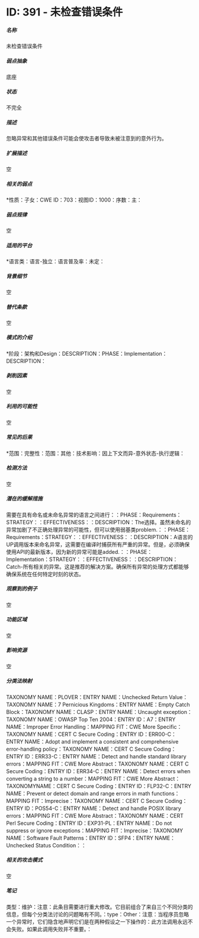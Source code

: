# ID: 391 - 未检查错误条件
<h5>名称</h5>未检查错误条件
<h5>弱点抽象</h5>底座
<h5>状态</h5>不完全
<h5>描述</h5>忽略异常和其他错误条件可能会使攻击者导致未被注意到的意外行为。
<h5>扩展描述</h5>空
<h5>相关的弱点</h5>*性质：子女：CWE ID：703：视图ID：1000：序数：主：
<h5>弱点规律</h5>空
<h5>适用的平台</h5>*语言类：语言-独立：语言普及率：未定：
<h5>背景细节</h5>空
<h5>替代条款</h5>空
<h5>模式的介绍</h5>*阶段：架构和Design：DESCRIPTION：PHASE：Implementation：DESCRIPTION：
<h5>剥削因素</h5>空
<h5>利用的可能性</h5>空
<h5>常见的后果</h5>*范围：完整性：范围：其他：技术影响：因上下文而异-意外状态-执行逻辑：
<h5>检测方法</h5>空
<h5>潜在的缓解措施</h5>需要在具有命名或未命名异常的语言之间进行：：PHASE：Requirements：STRATEGY：：EFFECTIVENESS：：DESCRIPTION：The选择。虽然未命名的异常加剧了不正确处理异常的可能性，但可以使用弱基类problem.：：PHASE：Requirements：STRATEGY：：EFFECTIVENESS：：DESCRIPTION：A语言的UP调用版本来命名异常，这需要在编译时捕获所有严重的异常。但是，必须确保使用API的最新版本，因为新的异常可能是added.：：PHASE：Implementation：STRATEGY：：EFFECTIVENESS：：DESCRIPTION：Catch-所有相关的异常。这是推荐的解决方案。确保所有异常的处理方式都能够确保系统在任何特定时刻的状态。
<h5>观察到的例子</h5>空
<h5>功能区域</h5>空
<h5>影响资源</h5>空
<h5>分类法映射</h5>TAXONOMY NAME：PLOVER：ENTRY NAME：Unchecked Return Value：TAXONOMY NAME：7 Pernicious Kingdoms：ENTRY NAME：Empty Catch Block：TAXONOMY NAME：CLASP：ENTRY NAME：Uncaught exception：TAXONOMY NAME：OWASP Top Ten 2004：ENTRY ID：A7：ENTRY NAME：Improper Error Handling：MAPPING FIT：CWE More Specific：TAXONOMY NAME：CERT C Secure Coding：ENTRY ID：ERR00-C：ENTRY NAME：Adopt and implement a consistent and comprehensive error-handling policy：TAXONOMY NAME：CERT C Secure Coding：ENTRY ID：ERR33-C：ENTRY NAME：Detect and handle standard library errors：MAPPING FIT：CWE More Abstract：TAXONOMY NAME：CERT C Secure Coding：ENTRY ID：ERR34-C：ENTRY NAME：Detect errors when converting a string to a number：MAPPING FIT：CWE More Abstract：TAXONOMYNAME：CERT C Secure Coding：ENTRY ID：FLP32-C：ENTRY NAME：Prevent or detect domain and range errors in math functions：MAPPING FIT：Imprecise：TAXONOMY NAME：CERT C Secure Coding：ENTRY ID：POS54-C：ENTRY NAME：Detect and handle POSIX library errors：MAPPING FIT：CWE More Abstract：TAXONOMY NAME：CERT Perl Secure Coding：ENTRY ID：EXP31-PL：ENTRY NAME：Do not suppress or ignore exceptions：MAPPING FIT：Imprecise：TAXONOMY NAME：Software Fault Patterns：ENTRY ID：SFP4：ENTRY NAME：Unchecked Status Condition：：
<h5>相关的攻击模式</h5>空
<h5>笔记</h5>类型：维护：注意：此条目需要进行重大修改。它目前组合了来自三个不同分类的信息，但每个分类法讨论的问题略有不同。：type：Other：注意：当程序员忽略一个异常时，它们隐含地声明它们是在两种假设之一下操作的：此方法调用永远不会失败。如果此调用失败并不重要。：

